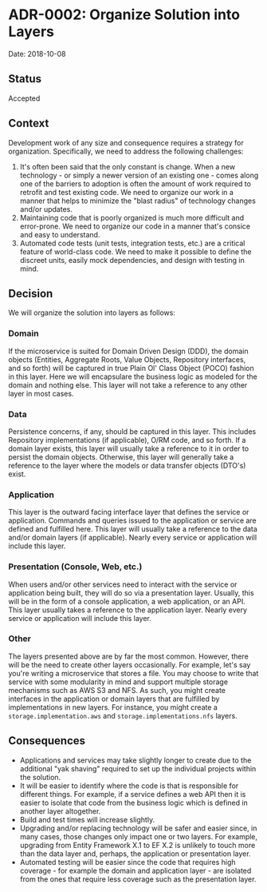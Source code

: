 # ADR-0002: Organize Solution into Layers

Date: 2018-10-08

## Status

Accepted

## Context
Development work of any size and consequence requires a strategy for organization. Specifically, we need to address the following challenges:

1. It's often been said that the only constant is change. When a new technology - or simply a newer version of an existing one - comes along one of the barriers to adoption is often the amount of work required to retrofit and test existing code. We need to organize our work in a manner that helps to minimize the "blast radius" of technology changes and/or updates.
2. Maintaining code that is poorly organized is much more difficult and error-prone. We need to organize our code in a manner that's consice and easy to understand.
3. Automated code tests (unit tests, integration tests, etc.) are a critical feature of world-class code. We need to make it possible to define the discreet units, easily mock dependencies, and design with testing in mind.

## Decision
We will organize the solution into layers as follows:

### Domain
If the microservice is suited for Domain Driven Design (DDD), the domain objects (Entities, Aggregate Roots, Value Objects, Repository interfaces, and so forth) will be captured in true Plain Ol' Class Object (POCO) fashion in this layer. Here we will encapsulare the business logic as modeled for the domain and nothing else. This layer will not take a reference to any other layer in most cases.

### Data
Persistence concerns, if any, should be captured in this layer. This includes Repository implementations (if applicable), O/RM code, and so forth. If a domain layer exists, this layer will usually take a reference to it in order to persist the domain objects. Otherwise, this layer will generally take a reference to the layer where the models or data transfer objects (DTO's) exist.

### Application
This layer is the outward facing interface layer that defines the service or application. Commands and queries issued to the application or service are defined and fulfilled here. This layer will usually take a reference to the data and/or domain layers (if applicable). Nearly every service or application will include this layer.

### Presentation (Console, Web, etc.)
When users and/or other services need to interact with the service or application being built, they will do so via a presentation layer. Usually, this will be in the form of a console application, a web application, or an API. This layer usually takes a reference to the application layer. Nearly every service or application will include this layer.

### Other
The layers presented above are by far the most common. However, there will be the need to create other layers occasionally. For example, let's say you're writing a microservice that stores a file. You may choose to write that service with some modularity in mind and support multiple storage mechanisms such as AWS S3 and NFS. As such, you might create interfaces in the application or domain layers that are fulfilled by implementations in new layers. For instance, you might create a `storage.implementation.aws` and `storage.implementations.nfs` layers.

## Consequences
* Applications and services may take slightly longer to create due to the additional "yak shaving" required to set up the individual projects within the solution.
* It will be easier to identify where the code is that is responsible for different things. For example, if a service defines a web API then it is easier to isolate that code from the business logic which is defined in another layer altogether.
* Build and test times will increase slightly.
* Upgrading and/or replacing technology will be safer and easier since, in many cases, those changes only impact one or two layers. For example, upgrading from Entity Framework X.1 to EF X.2 is unlikely to touch more than the data layer and, perhaps, the application or presentation layer.
* Automated testing will be easier since the code that requires high coverage - for example the domain and application layer - are isolated from the ones that require less coverage such as the presentation layer.